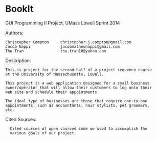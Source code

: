 BookIt
======

GUI Programming II Project, UMass Lowell
Sprint 2014

Authors:

	Christopher Compton		christopher.j.compton@gmail.com
	Jacob Nappi 			jacobmathewnappi@gmail.com
	Thu Tran				thu.tran10@yahoo.com

Description:

	This is project for the second half of a project sequence course
	at the University of Massachusetts, Lowell. 

	This project is a web application designed for a small business
	owner/operator that will allow their customers to log onto their
	web site and schedule their appointments.

	The ideal type of businesses are those that require one-to-one
	appointments, such as accountants, hair stylists, pet groomers,
	etc.


Cited Sources:

      Cited sources of open sourced code we used to accomplish the
      various goals of our project.
